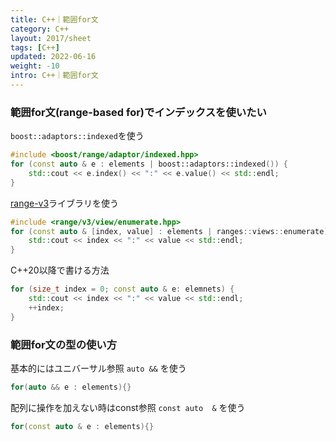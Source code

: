 ```yaml
---
title: C++｜範囲for文
category: C++
layout: 2017/sheet
tags: [C++]
updated: 2022-06-16
weight: -10
intro: C++｜範囲for文
---
```




### 範囲for文(range-based for)でインデックスを使いたい

`boost::adaptors::indexed`を使う

```c++
#include <boost/range/adaptor/indexed.hpp>
for (const auto & e : elements | boost::adaptors::indexed()) {
    std::cout << e.index() << ":" << e.value() << std::endl;
}
```

[range-v3](https://github.com/ericniebler/range-v3)ライブラリを使う

```c++
#include <range/v3/view/enumerate.hpp>
for (const auto & [index, value] : elements | ranges::views::enumerate) {
    std::cout << index << ":" << value << std::endl;
}
```

C++20以降で書ける方法

```cpp
for (size_t index = 0; const auto & e: elemnets) {
    std::cout << index << ":" << value << std::endl;
    ++index;
}
```

### 範囲for文の型の使い方

基本的にはユニバーサル参照 `auto &&` を使う

```cpp
for(auto && e : elements){}
```

配列に操作を加えない時はconst参照 `const auto  &` を使う

```cpp
for(const auto & e : elements){}
```
